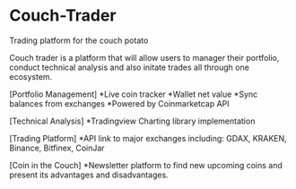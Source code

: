 # Couch-Trader
Trading platform for the couch potato

Couch trader is a platform that will allow users to manager their portfolio, conduct technical analysis and also initate trades all through one ecosystem.

[Portfolio Management]
*Live coin tracker
*Wallet net value
*Sync balances from exchanges
*Powered by Coinmarketcap API

[Technical Analysis]
*Tradingview Charting library implementation

[Trading Platform]
*API link to major exchanges including: GDAX, KRAKEN, Binance, Bitfinex, CoinJar

[Coin in the Couch]
*Newsletter platform to find new upcoming coins and present its advantages and disadvantages.




